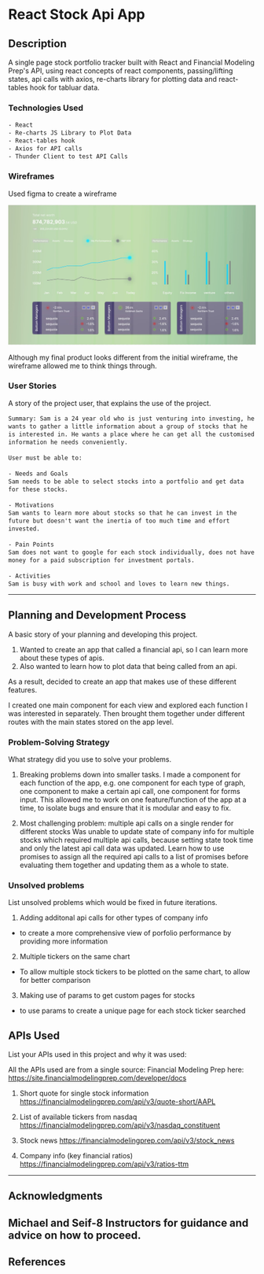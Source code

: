 # React Stock Api App

## Description

A single page stock portfolio tracker built with React and Financial Modeling Prep's API, using react concepts of react components, passing/lifting states, api calls with axios, re-charts library for plotting data and react-tables hook for tabluar data.

### Technologies Used


```
- React
- Re-charts JS Library to Plot Data
- React-tables hook
- Axios for API calls
- Thunder Client to test API Calls
```

### Wireframes

Used figma to create a wireframe 

![wireframe_image](./images/wireframe.jpg)

Although my final product looks different from the initial wireframe, the wireframe allowed me to think things through.

### User Stories

A story of the project user, that explains the use of the project.

```
Summary: Sam is a 24 year old who is just venturing into investing, he wants to gather a little information about a group of stocks that he is interested in. He wants a place where he can get all the customised information he needs conveniently.

User must be able to:

- Needs and Goals
Sam needs to be able to select stocks into a portfolio and get data for these stocks.

- Motivations
Sam wants to learn more about stocks so that he can invest in the future but doesn't want the inertia of too much time and effort invested.

- Pain Points
Sam does not want to google for each stock individually, does not have money for a paid subscription for investment portals.

- Activities
Sam is busy with work and school and loves to learn new things.

```

---

## Planning and Development Process

A basic story of your planning and developing this project.

1. Wanted to create an app that called a financial api, so I can learn more about these types of apis. 
2. Also wanted to learn how to plot data that being called from an api.

As a result, decided to create an app that makes use of these different features.

I created one main component for each view and explored each function I was interested in separately.
Then brought them together under different routes with the main states stored on the app level.

### Problem-Solving Strategy

What strategy did you use to solve your problems.
1. Breaking problems down into smaller tasks.
I made a component for each function of the app, e.g. one component for each type of graph, one component to make a certain api call, one component for forms input.
This allowed me to work on one feature/function of the app at a time, to isolate bugs and ensure that it is modular and easy to fix.

2. Most challenging problem: multiple api calls on a single render for different stocks
Was unable to update state of company info for multiple stocks which required multiple api calls, because setting state took time and only the latest api call data was updated. Learn how to use promises to assign all the required api calls to a list of promises before evaluating them together and updating them as a whole to state.

### Unsolved problems

List unsolved problems which would be fixed in future iterations.

1. Adding additonal api calls for other types of company info
- to create a more comprehensive view of porfolio performance by providing more information

2. Multiple tickers on the same chart
- To allow multiple stock tickers to be plotted on the same chart, to allow for better comparison

3. Making use of params to get custom pages for stocks
- to use params to create a unique page for each stock ticker searched

## APIs Used

List your APIs used in this project and why it was used:

All the APIs used are from a single source: Financial Modeling Prep here: https://site.financialmodelingprep.com/developer/docs

1. Short quote for single stock information
https://financialmodelingprep.com/api/v3/quote-short/AAPL

2. List of available tickers from nasdaq
https://financialmodelingprep.com/api/v3/nasdaq_constituent

3. Stock news
https://financialmodelingprep.com/api/v3/stock_news

4. Company info (key financial ratios)
https://financialmodelingprep.com/api/v3/ratios-ttm

---

## Acknowledgments

Michael and Seif-8 Instructors for guidance and advice on how to proceed.
---

 ## References